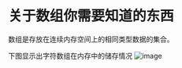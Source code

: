 # 关于数组你需要知道的东西
数组是存放在连续内存空间上的相同类型数据的集合。

下图显示出字符数组在内存中的储存情况
![image](https://user-images.githubusercontent.com/73093990/153793152-00e2daea-432c-4730-a716-5d2c6a262e54.png)

